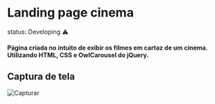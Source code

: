 # Landing page cinema

status: Developing ⚠

#### Página criada no intuito de exibir os filmes em cartaz de um cinema. Utilizando HTML, CSS e OwlCarousel do jQuery. 

## Captura de tela
![Capturar](https://user-images.githubusercontent.com/99817740/155248493-25192ce8-c342-4a98-afe6-4a9618a68bdb.PNG)
